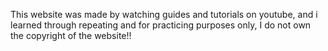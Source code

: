 This website was made by watching guides and tutorials on youtube, and i learned through repeating and for practicing purposes only, I do not own the copyright of the website!!
